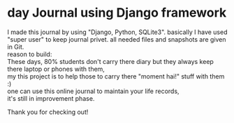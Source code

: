 # day Journal using Django framework

I made this journal by using "Django, Python, SQLite3". basically I have used "super user" to keep journal privet.
all needed files and snapshots are given in Git. <br>
reason to build: <br>
    These days, 80% students don't carry there diary but they always keep there laptop or phones with them, <br>
    my this project is to help those to carry there "moment hai!" stuff with them :)  <br>
    one can use this online journal to maintain your life records,  <br>
    it's still in improvement phase.  <br>

Thank you for checking out!
